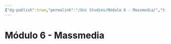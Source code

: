 ```yaml
---
{"dg-publish":true,"permalink":"/Uni Studies/Módulo 6 - Massmedia/","title":"Módulo 6 - Massmedia","tags":["Contexto/Universidad",""],"created":"2023-03-14T13:36:59.190-05:00","updated":"2023-09-26T21:25:50.149-05:00"}
---
```



# Módulo 6 - Massmedia
